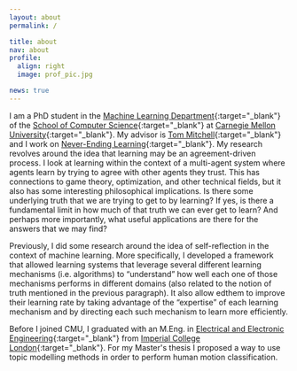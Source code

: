 ```yaml
---
layout: about
permalink: /

title: about
nav: about
profile:
  align: right
  image: prof_pic.jpg

news: true
---
```


I am a PhD student in the [Machine Learning Department](http://www.ml.cmu.edu/){:target="_blank"} of the [School of Computer Science](https://www.scs.cmu.edu/){:target="_blank"} at [Carnegie Mellon University](http://www.cmu.edu/){:target="_blank"}. My advisor is [Tom Mitchell](http://www.cs.cmu.edu/~tom/){:target="_blank"} and I work on [Never-Ending Learning](http://rtw.ml.cmu.edu/rtw/){:target="_blank"}. My research revolves around the idea that learning may be an agreement-driven process. I look at learning within the context of a multi-agent system where agents learn by trying to agree with other agents they trust. This has connections to game theory, optimization, and other technical fields, but it also has some interesting philosophical implications. Is there some underlying truth that we are trying to get to by learning? If yes, is there a fundamental limit in how much of that truth we can ever get to learn? And perhaps more importantly, what useful applications are there for the answers that we may find?

Previously, I did some research around the idea of self-reflection in the context of machine learning. More specifically, I developed a framework that allowed learning systems that leverage several different learning mechanisms (i.e. algorithms) to “understand” how well each one of those mechanisms performs in different domains (also related to the notion of truth mentioned in the previous paragraph). It also allow edthem to improve their learning rate by taking advantage of the “expertise” of each learning mechanism and by directing each such mechanism to learn more efficiently.

Before I joined CMU, I graduated with an M.Eng. in [Electrical and Electronic Engineering](http://www.imperial.ac.uk/electrical-engineering){:target="_blank"} from [Imperial College London](https://www.imperial.ac.uk/){:target="_blank"}. For my Master's thesis I proposed a way to use topic modelling methods in order to perform human motion classification.
